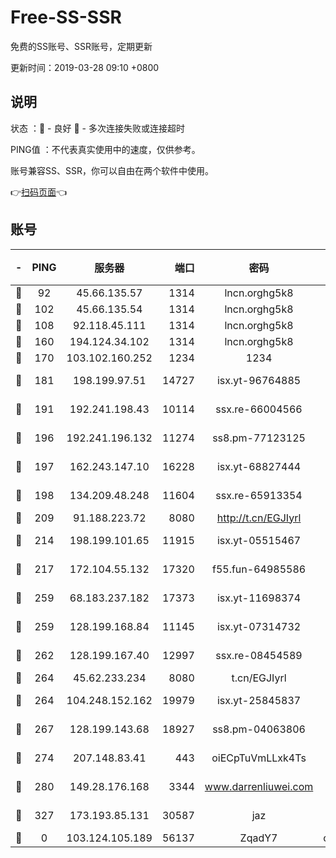 # Free-SS-SSR

免费的SS账号、SSR账号，定期更新

更新时间：2019-03-28 09:10 +0800

## 说明

状态     ：🙂 - 良好 🙁 - 多次连接失败或连接超时

PING值   ：不代表真实使用中的速度，仅供参考。

账号兼容SS、SSR，你可以自由在两个软件中使用。

👉[扫码页面](https://liesauer.github.io/Free-SS-SSR/)👈

## 账号

|-|PING|服务器|端口|密码|加密方式|区域|
|:----:|:----:|:-----:|-----:|:----:|:----:|:----:|
|🙂|92|45.66.135.57|1314|lncn.orghg5k8|rc4|US|
|🙂|102|45.66.135.54|1314|lncn.orghg5k8|rc4|US|
|🙂|108|92.118.45.111|1314|lncn.orghg5k8|rc4|GR|
|🙂|160|194.124.34.102|1314|lncn.orghg5k8|rc4|JP|
|🙂|170|103.102.160.252|1234|1234|rc4-md5|JP|
|🙂|181|198.199.97.51|14727|isx.yt-96764885|aes-256-cfb|US|
|🙂|191|192.241.198.43|10114|ssx.re-66004566|aes-256-cfb|US|
|🙂|196|192.241.196.132|11274|ss8.pm-77123125|aes-256-cfb|US|
|🙂|197|162.243.147.10|16228|isx.yt-68827444|aes-256-cfb|US|
|🙂|198|134.209.48.248|11604|ssx.re-65913354|aes-256-cfb|US|
|🙂|209|91.188.223.72|8080|http://t.cn/EGJIyrl|rc4-md5|RU|
|🙂|214|198.199.101.65|11915|isx.yt-05515467|aes-256-cfb|US|
|🙂|217|172.104.55.132|17320|f55.fun-64985586|aes-256-cfb|SG|
|🙂|259|68.183.237.182|17373|isx.yt-11698374|aes-256-cfb|SG|
|🙂|259|128.199.168.84|11145|isx.yt-07314732|aes-256-cfb|SG|
|🙂|262|128.199.167.40|12997|ssx.re-08454589|aes-256-cfb|SG|
|🙂|264|45.62.233.234|8080|t.cn/EGJIyrl|rc4-md5|CA|
|🙂|264|104.248.152.162|19979|isx.yt-25845837|aes-256-cfb|SG|
|🙂|267|128.199.143.68|18927|ss8.pm-04063806|aes-256-cfb|SG|
|🙂|274|207.148.83.41|443|oiECpTuVmLLxk4Ts|aes-256-cfb|AU|
|🙂|280|149.28.176.168|3344|www.darrenliuwei.com|aes-256-cfb|AU|
|🙂|327|173.193.85.131|30587|jaz|aes-256-cfb|US|
|🙁|0|103.124.105.189|56137|ZqadY7|chacha20|US|
